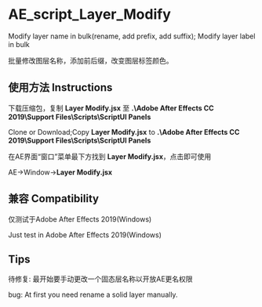 # AE_script_Layer_Modify
Modify layer name in bulk(rename, add prefix, add suffix); Modify layer label in bulk

批量修改图层名称，添加前后缀，改变图层标签颜色。


## 使用方法 Instructions

下载压缩包，复制 **Layer Modify.jsx** 至  **.\Adobe After Effects CC 2019\Support Files\Scripts\ScriptUI Panels**

Clone or Download;Copy  **Layer Modify.jsx**  to  **.\Adobe After Effects CC 2019\Support Files\Scripts\ScriptUI Panels**

在AE界面“窗口”菜单最下方找到  **Layer Modify.jsx**，点击即可使用

AE->Window->**Layer Modify.jsx**



## 兼容 Compatibility

仅测试于Adobe After Effects 2019(Windows)

Just test in Adobe After Effects 2019(Windows)

## Tips

待修复: 最开始要手动更改一个固态层名称以开放AE更名权限

bug: At first you need rename a solid layer manually.
